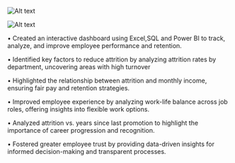 
![Alt text](https://github.com/shubhangidoltade/HR-Analytics/blob/f55a0c29aabe3732b4a9359243b7bec82c5aefa2/HR%20Analytics%20Power%20BI%20Dashboard%201.png)

![Alt text](https://github.com/shubhangidoltade/HR-Analytics/blob/7416506415db90572ab04b269044182183104fb3/HR%20Analytics%20Power%20BI%20Dashboard%202.png)

• Created an interactive dashboard using Excel,SQL and Power BI to track, analyze, and improve employee performance and retention.

• Identified key factors to reduce attrition by analyzing attrition rates by department, uncovering areas with high turnover

• Highlighted the relationship between attrition and monthly income, ensuring fair pay and retention strategies.

• Improved employee experience by analyzing work-life balance across job roles, offering insights into flexible work options.

• Analyzed attrition vs. years since last promotion to highlight the importance of career progression and recognition.

• Fostered greater employee trust by providing data-driven insights for informed decision-making and transparent processes.
